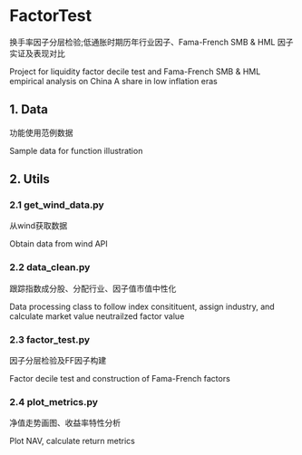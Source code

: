 # FactorTest
换手率因子分层检验;低通胀时期历年行业因子、Fama-French SMB & HML 因子实证及表现对比

Project for liquidity factor decile test and Fama-French SMB & HML empirical analysis on China A share in low inflation eras
## 1. Data
功能使用范例数据

Sample data for function illustration
## 2. Utils
### 2.1 get_wind_data.py
从wind获取数据

Obtain data from wind API
### 2.2 data_clean.py
跟踪指数成分股、分配行业、因子值市值中性化

Data processing class to follow index consitituent, assign industry, and calculate market value neutrailzed factor value
### 2.3 factor_test.py
因子分层检验及FF因子构建

Factor decile test and construction of Fama-French factors
### 2.4 plot_metrics.py
净值走势画图、收益率特性分析

Plot NAV, calculate return metrics
